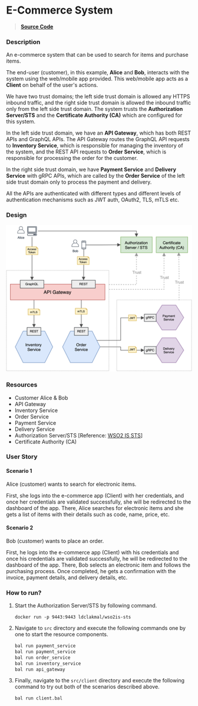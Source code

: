 # E-Commerce System

> [**Source Code**](https://github.com/ldclakmal/ballerina-security/tree/master/scenarios/e-commerce-system)

### Description

An e-commerce system that can be used to search for items and purchase items. 

The end-user (customer), in this example, **Alice** and **Bob**, interacts with the system using the web/mobile app provided. This web/mobile app acts as a **Client** on behalf of the user's actions.

We have two trust domains; the left side trust domain is allowed any HTTPS inbound traffic, and the right side trust domain is allowed the inbound traffic only from the left side trust domain. The system trusts the **Authorization Server/STS** and the **Certificate Authority (CA)** which are configured for this system.

In the left side trust domain, we have an **API Gateway**, which has both REST APIs and GraphQL APIs. The API Gateway routes the GraphQL API requests to **Inventory Service**, which is responsible for managing the inventory of the system, and the REST API requests to **Order Service**, which is responsible for processing the order for the customer.

In the right side trust domain, we have **Payment Service** and **Delivery Service** with gRPC APIs, which are called by the **Order Service** of the left side trust domain only to process the payment and delivery.

All the APIs are authenticated with different types and different levels of authentication mechanisms such as JWT auth, OAuth2, TLS, mTLS etc.

### Design

![figure-1](./figure-1.png)

### Resources

- Customer Alice & Bob
- API Gateway
- Inventory Service
- Order Service
- Payment Service
- Delivery Service
- Authorization Server/STS [Reference: [WSO2 IS STS](https://hub.docker.com/r/ldclakmal/wso2is-sts)]
- Certificate Authority (CA)

### User Story

#### Scenario 1

Alice (customer) wants to search for electronic items.

First, she logs into the e-commerce app (Client) with her credentials, and once her credentials are validated successfully, she will be redirected to the dashboard of the app. There, Alice searches for electronic items and she gets a list of items with their details such as code, name, price, etc.

#### Scenario 2

Bob (customer) wants to place an order.

First, he logs into the e-commerce app (Client) with his credentials and once his credentials are validated successfully, he will be redirected to the dashboard of the app. There, Bob selects an electronic item and follows the purchasing process. Once completed, he gets a confirmation with the invoice, payment details, and delivery details, etc.

### How to run?

1. Start the Authorization Server/STS by following command.

    ```shell
    docker run -p 9443:9443 ldclakmal/wso2is-sts
    ```

2. Navigate to `src` directory and execute the following commands one by one to start the resource components.

    ```shell
    bal run payment_service
    bal run payment_service
    bal run order_service
    bal run inventory_service
    bal run api_gateway
    ```

3. Finally, navigate to the `src/client` directory and execute the following command to try out both of the scenarios described above.

    ```shell
    bal run client.bal
    ```
